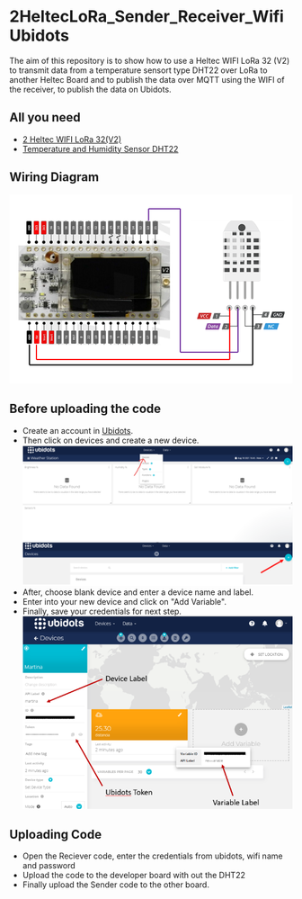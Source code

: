 # 2HeltecLoRa_Sender_Receiver_WifiUbidots
The aim of this repository is to show how to use a Heltec WIFI LoRa 32 (V2) to transmit data from a temperature sensort type DHT22 over LoRa to another Heltec Board and to publish the data over MQTT using the WIFI of the receiver, to publish the data on Ubidots.
## All you need
- [2 Heltec WIFI LoRa 32(V2)](https://www.amazon.com/-/es/desarrollo-Bluetooth-pantalla-inteligentes-fabricantes/dp/B076MSLFC9/ref=sr_1_4?__mk_es_US=%C3%85M%C3%85%C5%BD%C3%95%C3%91&crid=JBTNPPC43UW4&dchild=1&keywords=heltec%2Blora%2B32%2Bv2&qid=1629408658&sprefix=heltec%2Blora%2Caps%2C195&sr=8-4&th=1)
- [Temperature and Humidity Sensor DHT22](https://www.amazon.com/temperatura-Monitores-reemplazar-electr%C3%B3nica-pr%C3%A1ctica/dp/B0795F19W6/ref=sr_1_1_sspa?__mk_es_US=%C3%85M%C3%85%C5%BD%C3%95%C3%91&dchild=1&keywords=DHT22&qid=1629408809&sr=8-1-spons&psc=1&spLa=ZW5jcnlwdGVkUXVhbGlmaWVyPUEyRzVVN0YwT05DN05NJmVuY3J5cHRlZElkPUExMDE1NzIzMzBZVzlWSTc5TVBYMyZlbmNyeXB0ZWRBZElkPUEwODg1MTA4MkU5WTlBSERCN05aMiZ3aWRnZXROYW1lPXNwX2F0ZiZhY3Rpb249Y2xpY2tSZWRpcmVjdCZkb05vdExvZ0NsaWNrPXRydWU=) 
## Wiring Diagram
![Wiring Diagram](images/Heltec_DHT22_pinout.png)
## Before uploading the code 
- Create an account in [Ubidots](https://ubidots.com/).
- Then click on devices and create a new device.
![Devices](images/device.png)
- After, choose blank device and enter a device name and label.
- Enter into your new device and click on "Add Variable".
- Finally, save your credentials for next step.
![Ubidots](images/ubidots.png)
## Uploading Code
- Open the Reciever code, enter the credentials from ubidots, wifi name and password 
- Upload the code to the developer board with out the DHT22
- Finally upload the Sender code to the other board. 
